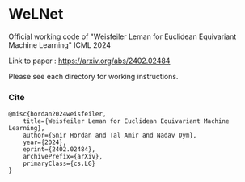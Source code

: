 # WeLNet

Official working code of "Weisfeiler Leman for Euclidean Equivariant Machine Learning" ICML 2024 

Link to paper : https://arxiv.org/abs/2402.02484

Please see each directory for working instructions.

### Cite

```
@misc{hordan2024weisfeiler,
    title={Weisfeiler Leman for Euclidean Equivariant Machine Learning},
    author={Snir Hordan and Tal Amir and Nadav Dym},
    year={2024},
    eprint={2402.02484},
    archivePrefix={arXiv},
    primaryClass={cs.LG}
}
```
